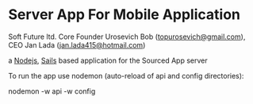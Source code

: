 # Server App For Mobile Application

Soft Future ltd. Core Founder Urosevich Bob (topurosevich@gmail.com), CEO Jan Lada (jan.lada415@hotmail.com)

a [Nodejs](https://nodejs.org),  [Sails](http://sailsjs.org) based application for the Sourced App server

To run the app use nodemon (auto-reload of api and config directories):

nodemon -w api -w config
